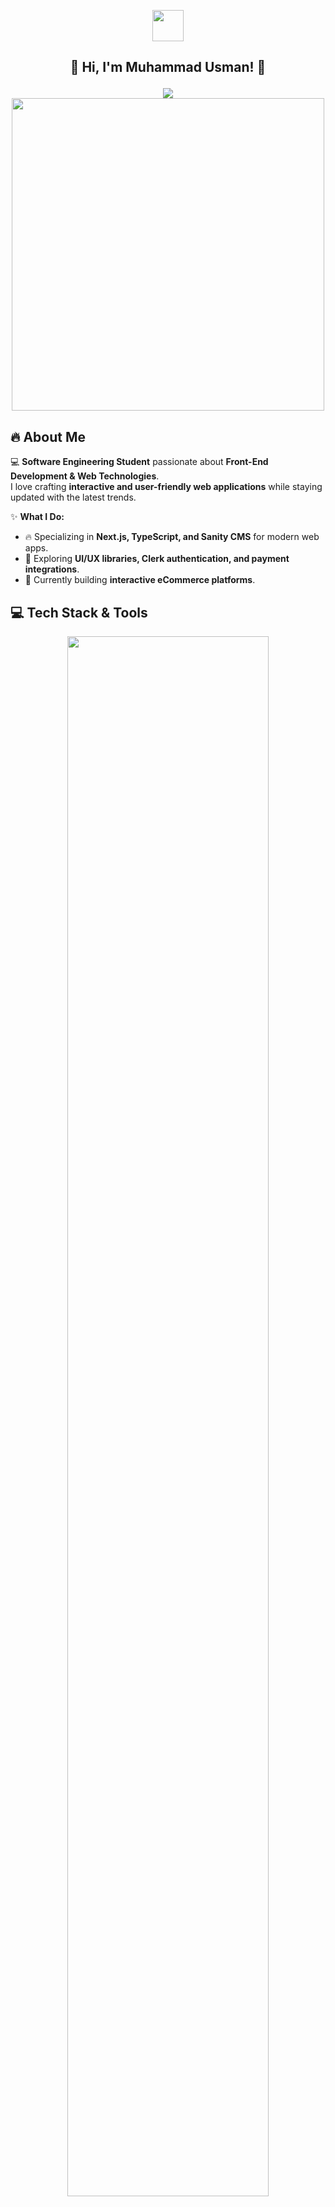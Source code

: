 
<p align="center"><img src="https://media.giphy.com/media/hvRJCLFzcasrR4ia7z/giphy.gif" width="50"/></p>

## <p align="center"> **🌟 Hi, I'm Muhammad Usman! 👋** </p>  





<div align="center">
  <img src="https://readme-typing-svg.herokuapp.com?font=Fira+Code&weight=600&size=22&pause=1000&color=FFA500&width=600&lines=Front-End+Developer+%7C+Tech+Enthusiast;UI/UX-Developer+%7C+E-Commerce+Developer;Next.js+%7C+TypeScript+%7C+Sanity+CMS;Building+Interactive+Web+Experiences!+🚀" />
</div>

<div align="center">
  <img src="https://media.giphy.com/media/qgQUggAC3Pfv687qPC/giphy.gif" width="500" />
</div>

## 🔥 About Me  
💻 **Software Engineering Student** passionate about **Front-End Development & Web Technologies**.  
I love crafting **interactive and user-friendly web applications** while staying updated with the latest trends.  

✨ **What I Do:**  
- 🔥 Specializing in **Next.js, TypeScript, and Sanity CMS** for modern web apps.  
- 🎨 Exploring **UI/UX libraries, Clerk authentication, and payment integrations**.  
- 🛒 Currently building **interactive eCommerce platforms**.  


## 💻 Tech Stack & Tools  
<p align="center" >
  <img src="https://skillicons.dev/icons?i=html,css,js,ts,react,nextjs,tailwind,bootstrap,git,github,vercel,wordpress"  width="80%"/>
</p>  


## 🎭 Fun Fact  
⚡ I love experimenting with **creative coding challenges** & following **modern web design trends**!  


## 📫 Connect With Me!  
📧 **Email:** [m.usman.tech25@gmail.com](mailto:m.usman.tech25@gmail.com)  
💼 **LinkedIn:** [linkedin.com/in/muhammad-usman----](www.linkedin.com/in/muhammad-usman----)  
📂 **GitHub:** [github.com/muhammadusman250](https://github.com/muhammadusman250)  

---

## 🎉 Thanks for Visiting My Profile! 🚀  
![Profile Views](https://komarev.com/ghpvc/?username=muhammadusman250&color=blueviolet)  




<!---
muhammadusman250/muhammadusman250 is a ✨ special ✨ repository because its `README.md` (this file) appears on your GitHub profile.
You can click the Preview link to take a look at your changes.
--->
